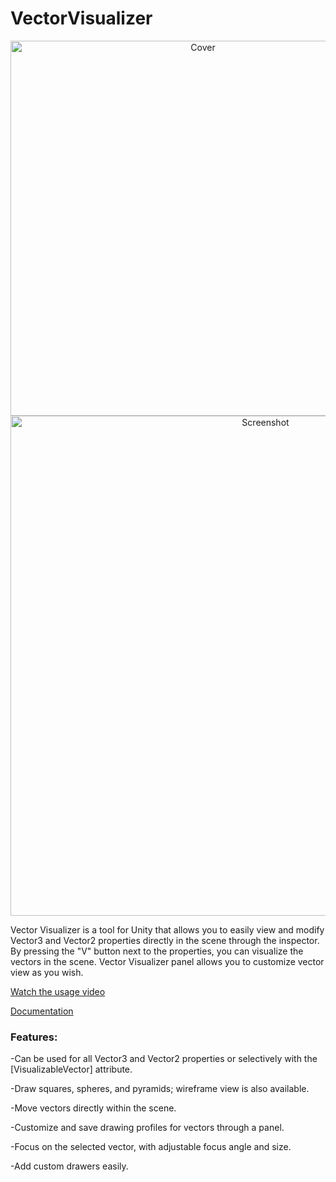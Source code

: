 # VectorVisualizer
<div align="center">
<img width="600" alt="Cover" src="https://github.com/user-attachments/assets/f5ced49e-8302-4239-935c-a965baf55804">
<img width="800" alt="Screenshot" src="https://github.com/user-attachments/assets/9be96ea4-26de-4618-8a0a-88780c9ade84">
</div>


Vector Visualizer is a tool for Unity that allows you to easily view and modify Vector3 and Vector2 properties directly in the scene through the inspector. By pressing the "V" button next to the properties, you can visualize the vectors in the scene. Vector Visualizer panel allows you to customize vector view as you wish.

[Watch the usage video](https://www.youtube.com/watch?v=rvZ1paz1bUA)

[Documentation](https://github.com/lgnozk/VectorVisualizer/blob/826c01655ea59c761ea0c368b919f073382b0695/Assets/VectorVisualizer/VectorVisualizerDoc.pdf)

### Features:

-Can be used for all Vector3 and Vector2 properties or selectively with the [VisualizableVector] attribute.

-Draw squares, spheres, and pyramids; wireframe view is also available.

-Move vectors directly within the scene.

-Customize and save drawing profiles for vectors through a panel.

-Focus on the selected vector, with adjustable focus angle and size.

-Add custom drawers easily.
